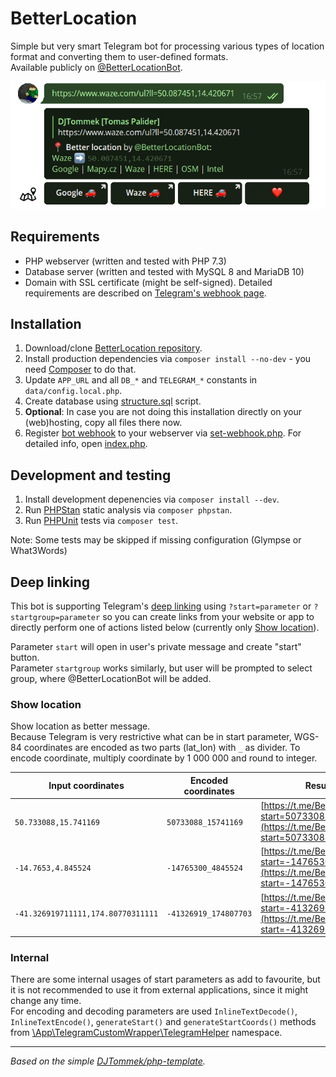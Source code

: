 # BetterLocation

Simple but very smart Telegram bot for processing various types of location format and converting them to user-defined formats.<br>
Available publicly on [@BetterLocationBot](https://t.me/BetterLocationBot).

![@BetterLocationBot example](www/img/better-location-bot-example.png "@BetterLocationBot example")

## Requirements
- PHP webserver (written and tested with PHP 7.3)
- Database server (written and tested with MySQL 8 and MariaDB 10)
- Domain with SSL certificate (might be self-signed). Detailed requirements are described on [Telegram's webhook page](https://core.telegram.org/bots/webhooks).

## Installation
1. Download/clone [BetterLocation repository](https://github.com/DJTommek/better-location).
1. Install production dependencies via `composer install --no-dev` - you need [Composer](https://getcomposer.org/) to do that.
1. Update `APP_URL` and all `DB_*` and `TELEGRAM_*` constants in `data/config.local.php`.
1. Create database using [structure.sql](asset/sql/structure.sql) script.
1. **Optional**: In case you are not doing this installation directly on your (web)hosting, copy all files there now.
1. Register [bot webhook](https://core.telegram.org/bots/api#setwebhook) to your webserver via [set-webhook.php](www/admin/set-webhook.php). For detailed info, open [index.php](www/admin/index.php).

## Development and testing
1. Install development depenencies via `composer install --dev`.
1. Run [PHPStan](https://phpstan.org/) static analysis via `composer phpstan`.
1. Run [PHPUnit](https://phpunit.de/) tests via `composer test`.

Note: Some tests may be skipped if missing configuration (Glympse or What3Words)

## Deep linking

This bot is supporting Telegram's [deep linking](https://core.telegram.org/bots#deep-linking) using `?start=parameter` or `?startgroup=parameter` so you can create links from your website or app to directly perform one of actions listed below (currently only [Show location](#show-location)).

Parameter `start` will open in user's private message and create "start" button.<br> 
Parameter `startgroup` works similarly, but user will be prompted to select group, where @BetterLocationBot will be added.

### Show location
Show location as better message.<br> 
Because Telegram is very restrictive what can be in start parameter, WGS-84 coordinates are encoded as two parts (lat_lon) with `_` as divider. To encode coordinate, multiply coordinate by 1 000 000 and round to integer.

| Input coordinates | Encoded coordinates | Result link |
|-------------------|---------------------|-------------|
| `50.733088,15.741169` |  `50733088_15741169` | [https://t.me/BetterLocationBot?start=50733088_15741169](https://t.me/BetterLocationBot?start=50733088_15741169) |
|  `-14.7653,4.845524` |  `-14765300_4845524` | [https://t.me/BetterLocationBot?start=-14765300_4845524](https://t.me/BetterLocationBot?start=-14765300_4845524) |
| `-41.326919711111,174.80770311111` | `-41326919_174807703` | [https://t.me/BetterLocationBot?start=-41326919_174807703](https://t.me/BetterLocationBot?start=-41326919_174807703) |

### Internal
There are some internal usages of start parameters as add to favourite, but it is not recommended to use it from external applications, since it might change any time.<br>
For encoding and decoding parameters are used `InlineTextDecode()`, `InlineTextEncode()`, `generateStart()` and `generateStartCoords()` methods from [\App\TelegramCustomWrapper\TelegramHelper](src/libs/TelegramCustomWrapper/TelegramHelper.php) namespace.  

---
*Based on the simple [DJTommek/php-template](https://github.com/DJTommek/php-template).*
